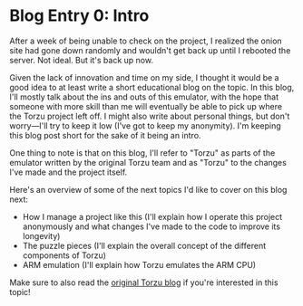 # Blog Entry 0: Intro

After a week of being unable to check on the project, I realized the onion site had gone down randomly and wouldn't get back up until I rebooted the server. Not ideal. But it's back up now.

Given the lack of innovation and time on my side, I thought it would be a good idea to at least write a short educational blog on the topic.
In this blog, I'll mostly talk about the ins and outs of this emulator, with the hope that someone with more skill than me will eventually be able to pick up where the Torzu project left off. I might also write about personal things, but don't worry—I'll try to keep it low (I've got to keep my anonymity). I'm keeping this blog post short for the sake of it being an intro.

One thing to note is that on this blog, I'll refer to "Torzu" as parts of the emulator written by the original Torzu team and as "Torzu" to the changes I've made and the project itself.

Here's an overview of some of the next topics I'd like to cover on this blog next:

- How I manage a project like this (I'll explain how I operate this project anonymously and what changes I've made to the code to improve its longevity)
- The puzzle pieces (I'll explain the overall concept of the different components of Torzu)
- ARM emulation (I'll explain how Torzu emulates the ARM CPU)

Make sure to also read the [original Torzu blog](https://torzu-mirror.github.io/entry/) if you're interested in this topic!
